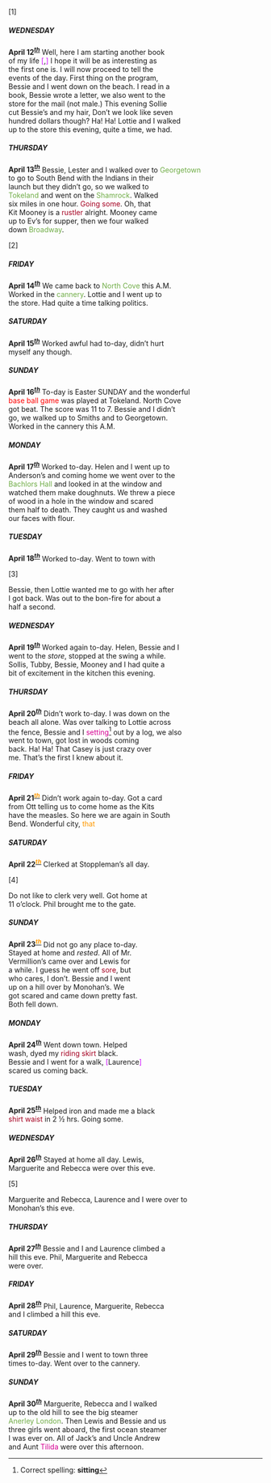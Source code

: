 [1]  

##### WEDNESDAY  
**April 12<sup><u><i>th</i></u></sup>** Well, here I am starting another book  
of my life <span style="color: #CC00FF ">[</span>,<span style="color: #CC00FF ">]</span> I hope it will be as interesting as  
the first one is. I will now proceed to tell the  
events of the day. First thing on the program,  
Bessie and I went down on the beach. I read in a   
book, Bessie wrote a letter, we also went to the  
store for the mail (not male.) This evening Sollie  
cut Bessie’s and my hair, Don’t we look like seven  
hundred dollars though? Ha! Ha! Lottie and I walked  
up to the store this evening, quite a time, we had.  

##### THURSDAY  
**April 13<sup><u><i>th</i></u></sup>** Bessie, Lester and I walked over to <span style="color: #70AD47">Georgetown</span>  
to go to South Bend with the Indians in their  
launch but they didn’t go, so we walked to   
<span style="color: #70AD47">Tokeland</span> and went on the <span style="color: #70AD47">Shamrock</span>. Walked  
six miles in one hour. <span style="color: #A50021">Going some</span>. Oh, that  
Kit Mooney is a <span style="color: #A50021"> rustler</span> alright. Mooney came  
up to Ev’s for supper, then we four walked  
down <span style="color: #70AD47">Broadway</span>.  

[2]  

##### FRIDAY  
**April 14<sup><u><i>th</i></u></sup>** We came back to <span style="color: #70AD47">North Cove</span> this A.M.  
Worked in the <span style="color: #70AD47">cannery</span>. Lottie and I went up to  
the store. Had quite a time talking politics.    

##### SATURDAY  
**April 15<sup><u><i>th</i></u></sup>** Worked awful had to-day, didn’t hurt  
myself any though.

##### SUNDAY  
**April 16<sup><u><i>th</i></u></sup>** To-day is Easter SUNDAY and the wonderful  
<span style="color: #FF0000">base ball game</span> was played at Tokeland. North Cove   
got beat. The score was 11 to 7. Bessie and I didn’t  
go, we walked up to Smiths and to Georgetown.  
Worked in the cannery this A.M.  

##### MONDAY  
**April 17<sup><u><i>th</i></u></sup>**  Worked to-day. Helen and I went up to  
Anderson’s and coming home we went over to the  
<span style="color: #70AD47">Bachlors Hall</span> and looked in at the window and   
watched them make doughnuts. We threw a piece  
of wood in a hole in the window and scared   
them half to death. They caught us and washed  
our faces with flour.  

##### TUESDAY  
**April 18<sup><u><i>th</i></u></sup>** Worked to-day. Went to town with    

[3]

Bessie, then Lottie wanted me to go with her after  
I got back. Was out to the bon-fire for about a  
half a second.  

##### WEDNESDAY  
**April 19<sup><u><i>th</i></u></sup>** Worked again to-day. Helen, Bessie and I  
went to the *store*, stopped at the swing a while.  
Sollis, Tubby, Bessie, Mooney and I had quite a  
bit of excitement in the kitchen this evening.   

##### THURSDAY  
**April 20<sup><u><i>th</i></u></sup>** Didn’t work to-day. I was down on the  
beach all alone. Was over talking to Lottie across  
the fence, Bessie and I <span style="color: #D60093">setting</span>[^1] out by a log, we also  
went to town, got lost in woods coming  
back. Ha! Ha! That Casey is just crazy over   
me. That’s the first I knew about it.  

##### FRIDAY  
**April 21<sup><u><i><span style="color: #FF9900">th</span></i></u></sup>** Didn’t work again to-day. Got a card  
from Ott telling us to come home as the Kits   
have the measles. So here we are again in South  
Bend. Wonderful city, <span style="color: #FF9900">that</span> 

##### SATURDAY  
**April 22<sup><u><i><span style="color: #FF9900">th</span></i></u></sup>** Clerked at Stoppleman’s  all day.  

[4]
  
Do not like to clerk very well. Got home at  
11 o’clock. Phil brought me to the gate.  

##### SUNDAY  
**April 23<sup><u><i><span style="color: #FF9900">th</span></i></u></sup>** Did not go any place to-day.   
Stayed at home and *rested*. All of Mr.   
Vermillion’s came over and Lewis for  
a while. I guess he went off <span style="color: #A50021">sore</span>, but  
who cares, I don’t. Bessie and I went   
up on a hill over by Monohan’s. We  
got scared and came down pretty fast.   
Both fell down. 

##### MONDAY   
**April 24<sup><u><i>th</i></u></sup>** Went down town. Helped  
wash, dyed my <span style="color: #A50021">riding skirt</span> black.  
Bessie and I went for a walk, <span style="color: #CC00FF ">[</span>Laurence<span style="color: #CC00FF ">]</span>  
scared us coming back.  

##### TUESDAY  
**April 25<sup><u><i>th</i></u></sup>** Helped iron and made me a black  
<span style="color: #A50021">shirt waist</span> in 2 ½ hrs. Going some.  

##### WEDNESDAY  
**April 26<sup><u><i>th</i></u></sup>** Stayed at home all day. Lewis,  
Marguerite and Rebecca were over this eve.  

[5]  

Marguerite and Rebecca, Laurence and I were over to  
Monohan’s this eve.  

##### THURSDAY  
**April 27<sup><u><i>th</i></u></sup>** Bessie and I and Laurence climbed a   
hill this eve. Phil, Marguerite and Rebecca   
were over.  

##### FRIDAY  
**April 28<sup><u><i>th</i></u></sup>** Phil, Laurence, Marguerite, Rebecca  
and I climbed a hill this eve.  

##### SATURDAY  
**April 29<sup><u><i>th</i></u></sup>** Bessie and I went to town three   
times to-day. Went over to the cannery.  

##### SUNDAY  
**April 30<sup><u><i>th</i></u></sup>** Marguerite, Rebecca and I walked  
up to the old hill to see the big steamer  
<span style="color: #70AD47">Anerley London</span>. Then Lewis and Bessie and us  
three girls went aboard, the first ocean steamer  
I was ever on. All of Jack’s and Uncle Andrew   
and Aunt <span style="color: #D60093">Tilida</span> were over this afternoon.  


[^1]: Correct spelling: **sitting**
[^2]: Correct spelling: **Tilda**, this is how Kezia spells her Aunt's name throughout the remaining of the diary.


